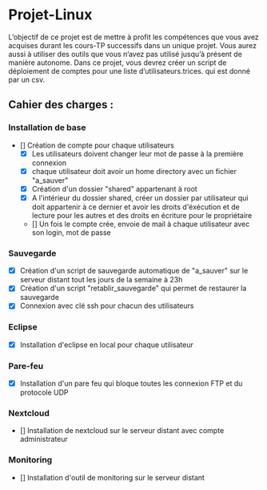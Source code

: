 # Projet-Linux

L’objectif de ce projet est de mettre à profit les compétences que vous avez acquises durant
les cours-TP successifs dans un unique projet. Vous aurez aussi à utiliser des outils que vous
n’avez pas utilisé jusqu’à présent de manière autonome. Dans ce projet, vous devrez créer un
script de déploiement de comptes pour une liste d’utilisateurs.trices. qui est donné par un csv.

## Cahier des charges : 
### Installation de base 
- [] Création de compte pour chaque utilisateurs
    - [x] Les utilisateurs doivent changer leur mot de passe à la première connexion 
    - [x] chaque utilisateur doit avoir un home directory avec un fichier "a_sauver"
    - [x] Création d'un dossier "shared" appartenant à root 
    - [x] A l'intérieur du dossier shared, créer un dossier par utilisateur qui doit appartenir à ce dernier et avoir les droits d'éxécution et de lecture pour les autres et des droits en écriture pour le propriétaire
    - [] Un fois le compte crée, envoie de mail à chaque utilisateur avec son login, mot de passe

### Sauvegarde
- [x] Création d'un script de sauvegarde automatique de "a_sauver" sur le serveur distant tout les jours de la semaine à 23h
- [x] Création d'un script "retablir_sauvegarde" qui permet de restaurer la sauvegarde
- [x] Connexion avec clé ssh pour chacun des utilisateurs

### Eclipse
- [x] Installation d'eclipse en local pour chaque utilisateur

### Pare-feu
- [x] Installation d'un pare feu qui bloque toutes les connexion FTP et du protocole UDP

### Nextcloud
- [] Installation de nextcloud sur le serveur distant avec compte administrateur

### Monitoring
- [] Installation d'outil de monitoring sur le serveur distant


